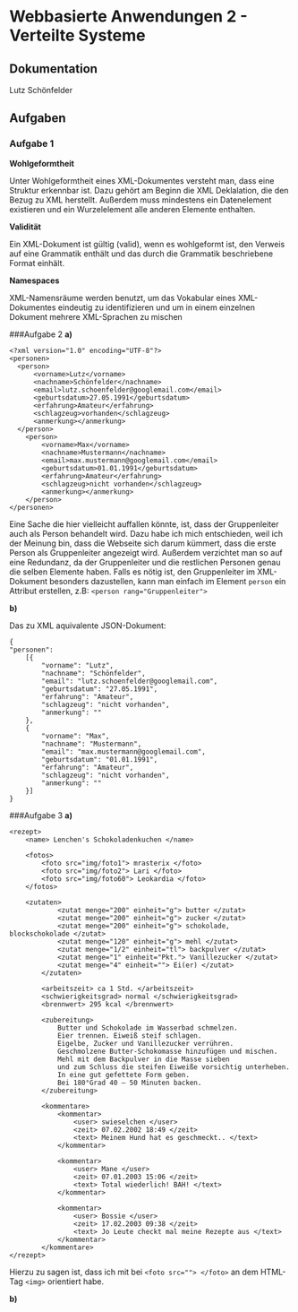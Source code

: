 # Webbasierte Anwendungen 2 - Verteilte Systeme

## Dokumentation 

Lutz Schönfelder

## Aufgaben
### Aufgabe 1

**Wohlgeformtheit**

Unter Wohlgeformtheit eines XML-Dokumentes versteht man, dass eine Struktur erkennbar ist.
Dazu gehört am Beginn die XML Deklalation, die den Bezug zu XML herstellt.
Außerdem muss mindestens ein Datenelement existieren und ein Wurzelelement alle anderen Elemente enthalten.

**Validität**

Ein XML-Dokument ist gültig (valid), wenn es wohlgeformt ist, 
den Verweis auf eine Grammatik enthält und das durch die Grammatik beschriebene Format einhält.

**Namespaces**

XML-Namensräume werden benutzt, um das Vokabular eines XML-Dokumentes eindeutig zu identifizieren und um in einem einzelnen Dokument mehrere XML-Sprachen zu mischen



###Aufgabe 2
**a)**

```
<?xml version="1.0" encoding="UTF-8"?>
<personen>
  <person>
	  <vorname>Lutz</vorname>
	  <nachname>Schönfelder</nachname>
	  <email>lutz.schoenfelder@googlemail.com</email>
	  <geburtsdatum>27.05.1991</geburtsdatum>
	  <erfahrung>Amateur</erfahrung>
	  <schlagzeug>vorhanden</schlagzeug>
	  <anmerkung></anmerkung>
  </person>
	<person>
		<vorname>Max</vorname>
		<nachname>Mustermann</nachname>
		<email>max.mustermann@googlemail.com</email>
		<geburtsdatum>01.01.1991</geburtsdatum>
		<erfahrung>Amateur</erfahrung>
		<schlagzeug>nicht vorhanden</schlagzeug>
		<anmerkung></anmerkung>
	</person>
</personen>
```

Eine Sache die hier vielleicht auffallen könnte, ist, dass der Gruppenleiter auch als Person behandelt wird.
Dazu habe ich mich entschieden, weil ich der Meinung bin, dass die Webseite sich darum kümmert, dass die erste Person
als Gruppenleiter angezeigt wird. Außerdem verzichtet man so auf eine Redundanz, da der Gruppenleiter und die restlichen
Personen genau die selben Elemente haben. Falls es nötig ist, den Gruppenleiter im XML-Dokument besonders dazustellen,
kann man einfach im Element ``person`` ein Attribut erstellen, z.B: ``<person rang="Gruppenleiter">``

**b)**

Das zu XML aquivalente JSON-Dokument:

```
{
"personen":
	[{
		"vorname": "Lutz",
		"nachname": "Schönfelder",
		"email": "lutz.schoenfelder@googlemail.com",
		"geburtsdatum": "27.05.1991",
		"erfahrung": "Amateur",
		"schlagzeug": "nicht vorhanden",
		"anmerkung": ""
	},
	{
		"vorname": "Max",
		"nachname": "Mustermann",
		"email": "max.mustermann@googlemail.com",
		"geburtsdatum": "01.01.1991",
		"erfahrung": "Amateur",
		"schlagzeug": "nicht vorhanden",
		"anmerkung": ""
	}]
}
```

###Aufgabe 3
**a)**

```
<rezept>
	<name> Lenchen's Schokoladenkuchen </name>
	
	<fotos>
		<foto src="img/foto1"> mrasterix </foto>
		<foto src="img/foto2"> Lari </foto>
		<foto src="img/foto60"> Leokardia </foto>
	</fotos>
	
	<zutaten> 
      		<zutat menge="200" einheit="g"> butter </zutat>
      		<zutat menge="200" einheit="g"> zucker </zutat>
      		<zutat menge="200" einheit="g"> schokolade, blockschokolade </zutat>
      		<zutat menge="120" einheit="g"> mehl </zutat>
      		<zutat menge="1/2" einheit="tl"> backpulver </zutat>
      		<zutat menge="1" einheit="Pkt."> Vanillezucker </zutat>
      		<zutat menge="4" einheit=""> Ei(er) </zutat>
    	</zutaten>

    	<arbeitszeit> ca 1 Std. </arbeitszeit>
    	<schwierigkeitsgrad> normal </schwierigkeitsgrad>
    	<brennwert> 295 kcal </brennwert>

    	<zubereitung>
      		Butter und Schokolade im Wasserbad schmelzen. 
      		Eier trennen. Eiweiß steif schlagen.
      		Eigelbe, Zucker und Vanillezucker verrühren. 
      		Geschmolzene Butter-Schokomasse hinzufügen und mischen. 
      		Mehl mit dem Backpulver in die Masse sieben
      		und zum Schluss die steifen Eiweiße vorsichtig unterheben. 
      		In eine gut gefettete Form geben. 
      		Bei 180°Grad 40 – 50 Minuten backen.
    	</zubereitung>
    	
    	<kommentare>
    		<kommentar>
    			<user> swieselchen </user>
    			<zeit> 07.02.2002 18:49 </zeit>
    			<text> Meinem Hund hat es geschmeckt.. </text>
    		</kommentar>
    		
    		<kommentar>
    			<user> Mane </user>
    			<zeit> 07.01.2003 15:06 </zeit>
    			<text> Total wiederlich! BAH! </text>
    		</kommentar>
    		
    		<kommentar>
    			<user> Bossie </user>
    			<zeit> 17.02.2003 09:38 </zeit>
    			<text> Jo Leute checkt mal meine Rezepte aus </text>
    		</kommentar>
    	</kommentare>
</rezept>
```

Hierzu zu sagen ist, dass ich mit bei ``<foto src=""> </foto>`` an dem HTML-Tag ``<img>`` orientiert habe.

**b)**
